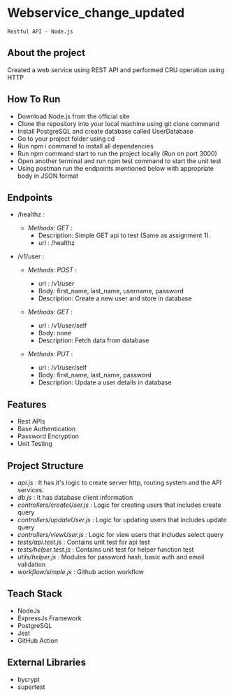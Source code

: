 # Webservice_change_updated
``Restful API - Node.js``

## About the project
Created a web service using REST API and performed CRU operation using HTTP

## How To Run
* Download Node.js from the official site
* Clone the repository into your local machine using git clone command
* Install PostgreSQL and create database called UserDatabase
* Go to your project folder using cd
* Run npm i command to install all dependencies
* Run npm command start to run the project locally (Run on port 3000)
* Open another terminal and run npm test command to start the unit test
* Using postman run the endpoints mentioned below with appropriate body in JSON format


## Endpoints
* /healthz :

  - *Methods: GET* : 
      - Description: Simple GET api to test (Same as assignment 1).
      - url : /healthz

* /v1/user :
  
  - *Methods: POST* : 
      - url : /v1/user
      - Body: first_name, last_name, username, password
      - Description: Create a new user and store in database

  - *Methods: GET* : 
      - url : /v1/user/self
      - Body: none
      - Description: Fetch data from database

  - *Methods: PUT* : 
      - url : /v1/user/self
      - Body: first_name, last_name, password
      - Description: Update a user details in database

## Features
* Rest APIs
* Base Authentication
* Password Encryption
* Unit Testing 

## Project Structure
* *api.js* : It has it's logic to create server http, routing system and the API services.
* *db.js* : It has database client information
* *controllers/createUser.js* : Logic for creating users that includes create query
* *controllers/updateUser.js* : Logic for updating users that includes update query
* *controllers/viewUser.js* : Logic for view users that includes select query
* *tests/api.test.js* : Contains unit test for api test
* *tests/helper.test.js* : Contains unit test for helper function test
* *utils/helper.js* : Modules for password hash, basic auth and email validation
* *workflow/simple.js* : Github action workflow
  
## Teach Stack
* NodeJs
* ExpressJs Framework
* PostgreSQL
* Jest
* GitHub Action

## External Libraries
* bycrypt
* supertest

